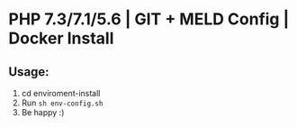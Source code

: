 # PHP 7.3/7.1/5.6 | GIT + MELD Config | Docker Install

## Usage:
1) cd enviroment-install
2) Run `sh env-config.sh`
3) Be happy :)
